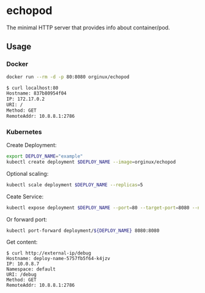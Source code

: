 # echopod
The minimal HTTP server that provides info about container/pod.

## Usage

### Docker
```bash
docker run --rm -d -p 80:8080 orginux/echopod
```

```bash
$ curl localhost:80
Hostname: 837b80954f04
IP: 172.17.0.2
URI: /
Method: GET
RemoteAddr: 10.8.8.1:2786
```

### Kubernetes

Create Deployment:
```bash
export DEPLOY_NAME="example"
kubectl create deployment $DEPLOY_NAME --image=orginux/echopod
```

Optional scaling:
```bash
kubectl scale deployment $DEPLOY_NAME --replicas=5
```


Ceate Service:
```bash
kubectl expose deployment $DEPLOY_NAME --port=80 --target-port=8080 --name=${DEPLOY_NAME}-service --type=LoadBalancer
```

Or forward port:
```bash
kubectl port-forward deployment/${DEPLOY_NAME} 8080:8080
```


Get content:
```
$ curl http://external-ip/debug
Hostname: deploy-name-5757fb5f64-k4jzv
IP: 10.0.8.7
Namespace: default
URI: /debug
Method: GET
RemoteAddr: 10.8.8.1:2786
```
